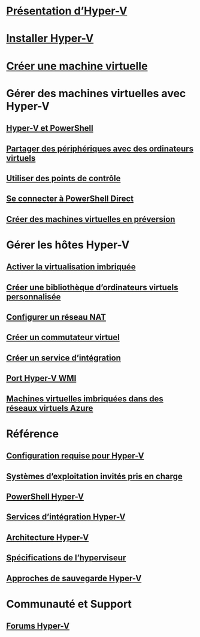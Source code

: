 # [Présentation d’Hyper-V](./about/index.md)
# [Installer Hyper-V](quick-start/enable-hyper-v.md)
# [Créer une machine virtuelle](quick-start/quick-create-virtual-machine.md)

# Gérer des machines virtuelles avec Hyper-V
## [Hyper-V et PowerShell](quick-start/try-hyper-v-powershell.md)
## [Partager des périphériques avec des ordinateurs virtuels](user-guide/enhanced-session-mode.md)
## [Utiliser des points de contrôle](user-guide/checkpoints.md)
## [Se connecter à PowerShell Direct](user-guide/powershell-direct.md)
## [Créer des machines virtuelles en préversion](user-guide/create-pre-release-vm.md)

# Gérer les hôtes Hyper-V
## [Activer la virtualisation imbriquée](user-guide/nested-virtualization.md)
## [Créer une bibliothèque d’ordinateurs virtuels personnalisée](user-guide/custom-gallery.md)
## [Configurer un réseau NAT](user-guide/setup-nat-network.md)
## [Créer un commutateur virtuel](quick-start/connect-to-network.md)
## [Créer un service d’intégration](user-guide/make-integration-service.md)
## [Port Hyper-V WMI](user-guide/refactor-wmiv1-to-wmiv2.md)
## [Machines virtuelles imbriquées dans des réseaux virtuels Azure](user-guide/nested-virtualization-azure-virtual-network.md) 

# Référence
## [Configuration requise pour Hyper-V](reference/hyper-v-requirements.md)
## [Systèmes d’exploitation invités pris en charge](about/supported-guest-os.md)
## [PowerShell Hyper-V](https://technet.microsoft.com/library/hh848559.aspx)
## [Services d’intégration Hyper-V](reference/integration-services.md)
## [Architecture Hyper-V](reference/hyper-v-architecture.md)
## [Spécifications de l’hyperviseur](reference/tlfs.md)
## [Approches de sauvegarde Hyper-V](reference/HyperVBackupApproaches.md)

# Communauté et Support
## [Forums Hyper-V](https://social.technet.microsoft.com/Forums/windowsserver/en-US/home?forum=winserverhyperv)
